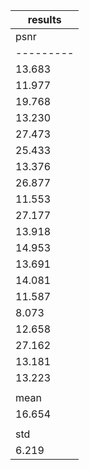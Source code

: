 
| results |
|---------|
|   psnr  |
|---------|
|  13.683 |
|  11.977 |
|  19.768 |
|  13.230 |
|  27.473 |
|  25.433 |
|  13.376 |
|  26.877 |
|  11.553 |
|  27.177 |
|  13.918 |
|  14.953 |
|  13.691 |
|  14.081 |
|  11.587 |
|  8.073  |
|  12.658 |
|  27.162 |
|  13.181 |
|  13.223 |
|         |
|   mean  |
|  16.654 |
|         |
|   std   |
|  6.219  |